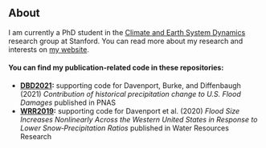## About

I am currently a PhD student in the [Climate and Earth System Dynamics](https://pangea.stanford.edu/researchgroups/cesd/) research group at
Stanford. You can read more about my research and interests on [my website](https://fdavenport.github.io/).

#### You can find my publication-related code in these repositories:

* **[DBD2021](https://github.com/fdavenport/DBD2021):** supporting code for Davenport, Burke, and Diffenbaugh (2021) *Contribution of historical precipitation change to U.S. Flood Damages* published in PNAS
* **[WRR2019](https://github.com/fdavenport/WRR2019):** supporting code for Davenport et al. (2020) *Flood Size Increases Nonlinearly Across the Western United States in Response to Lower Snow‐Precipitation Ratios* published in Water Resources Research 
